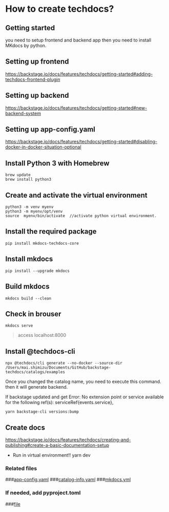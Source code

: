 # How to create techdocs?

## Getting started
you need to setup frontend and backend app then you need to install MKdocs by python.

## Setting up frontend
https://backstage.io/docs/features/techdocs/getting-started#adding-techdocs-frontend-plugin

## Setting up backend
https://backstage.io/docs/features/techdocs/getting-started#new-backend-system

## Setting up app-config.yaml
https://backstage.io/docs/features/techdocs/getting-started#disabling-docker-in-docker-situation-optional

## Install Python 3 with Homebrew
```
brew update
brew install python3
```

## Create and activate the virtual environment
```
python3 -m venv myenv
python3 -m myenv/opt/venv
source  myenv/bin/activate  //activate python virtual environment.
```

## Install the required package
```
pip install mkdocs-techdocs-core
```

## Install mkdocs
```
pip install --upgrade mkdocs
```

## Build mkdocs
```
mkdocs build --clean
```

## Check in brouser
```
mkdocs serve
```
>access localhost:8000

## Install @techdocs-cli
```
npx @techdocs/cli generate --no-docker --source-dir /Users/mai.shimizu/Documents/GitHub/backstage-techdocs/catalogs/examples
```
Once you changed the catalog name, you need to execute this command. then it will generate backend.

If backstage updated and get 
Error: No extension point or service available for the following ref(s): serviceRef{events.service},
```
yarn backstage-cli versions:bump
```

## Create docs
https://backstage.io/docs/features/techdocs/creating-and-publishing#create-a-basic-documentation-setup

* Run in virtual environment!! yarn dev

### Related files
###[app-config.yaml](../../../app-config.yaml)
###[catalog-info.yaml](../entities.yaml)
###[mkdocs.yml](../mkdocs.yml)

### If needed, add pyproject.toml
###[file](../../../pyproject.toml)